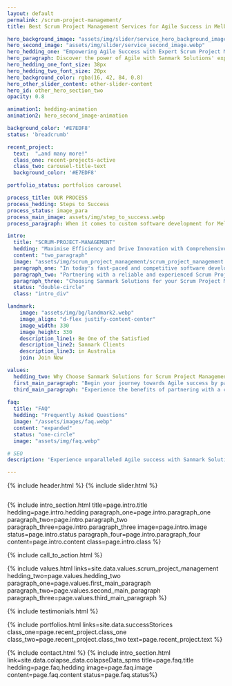 ```yaml
---
layout: default
permalink: /scrum-project-management/
title: Best Scrum Project Management Services for Agile Success in Melbourne & Sydney 

hero_background_image: "assets/img/slider/service_hero_background_image.webp.webp"
hero_second_image: "assets/img/slider/service_second_image.webp"
hero_hedding_one: "Empowering Agile Success with Expert Scrum Project Management Services"
hero_paragraph: Discover the power of Agile with Sanmark Solutions' expert Scrum Project Management Services. Our expert Scrum Masters and Project Managers collaborate with your team to deliver high-quality software solutions efficiently and effectively, driving success in Melbourne & Sydney's competitive markets.
hero_hedding_one_font_size: 38px
hero_hedding_two_font_size: 20px
hero_background_color: rgba(16, 42, 84, 0.8)
hero_other_slider_content: other-slider-content
hero_id: other_hero_section_two
opacity: 0.8

animation1: hedding-animation
animation2: hero_second_image-animation

background_color: '#E7EDF8'
status: 'breadcrumb' 

recent_project: 
  text:  "…and many more!"
  class_one: recent-projects-active
  class_two: carousel-title-text
  background_color: '#E7EDF8'

portfolio_status: portfolios carousel

process_title: OUR PROCESS
process_hedding: Steps to Success
process_status: image_para
process_main_image: assets/img/step_to_success.webp
process_paragraph: When it comes to custom software development for Melbourne & Sydney businesses, we follow a methodological process to take your software project from vision to reality. It involves open and honest communication, timely actions, frequent deliverables, and thorough reviews.

intro:
  title: "SCRUM-PROJECT-MANAGEMENT"
  hedding: "Maximise Efficiency and Drive Innovation with Comprehensive Scrum Project Management Solutions"
  content: "two_paragraph"
  image: "assets/img/scrum_project_management/scrum_project_management.webp"
  paragraph_one: "In today's fast-paced and competitive software development landscape, implementing effective Scrum Project Management is essential for businesses striving for success. The Scrum framework enables teams to break down complex projects into manageable sprints, fostering collaboration, transparency, and adaptability. With the ability to pivot and respond to change rapidly, organisations can deliver high-quality software products that align with customer needs and market trends, ensuring a strong competitive edge." 
  paragraph_two: "Partnering with a reliable and experienced Scrum Project Management service provider is crucial for businesses seeking to make the most of the Agile framework. A skilled Scrum management service ensures your team remains on track, facilitates effective communication, and helps prioritise tasks for maximum efficiency. By leveraging the expertise of experienced Scrum Masters and Project Managers, you gain valuable insights and guidance that enable your team to overcome challenges, adapt to change, and maintain a consistent focus on delivering exceptional results."
  paragraph_three: "Choosing Sanmark Solutions for your Scrum Project Management needs guarantees you the support of an experienced and dedicated team. Our experienced Scrum Masters and Project Managers have in-depth understanding of the most recent Scrum techniques and best practises, guaranteeing your company gets the best possible service. We take great pleasure in our client-centered methodology, working closely with your team to comprehend your particular goals and customise our services to suit them. With Sanmark Solutions by your side, you can feel confident that your business is partnering with a company dedicated to fostering innovation, increasing efficiency, and enabling Agile success."
  status: "double-circle"
  class: "intro_div"

landmark:
    image: "assets/img/bg/landmark2.webp"
    image_align: "d-flex justify-content-center"
    image_width: 330
    image_height: 330
    description_line1: Be One of the Satisfied
    description_line2: Sanmark Clients
    description_line3: in Australia
    join: Join Now

values:
  hedding_two: Why Choose Sanmark Solutions for Scrum Project Management Requirement in Melbourne and Sydney
  first_main_paragraph: "Begin your journey towards Agile success by partnering with Sanmark Solutions, a leader in Scrum Project Management services. Our comprehensive solutions empower businesses in Melbourne and Sydney to achieve their goals by maximising efficiency and driving innovation. Here’s why choosing Sanmark Solutions for your Scrum Project Management needs is the right decision:"
  third_main_paragraph: "Experience the benefits of partnering with a company that’s committed to delivering exceptional Scrum Project Management services tailored to your unique needs. Trust Sanmark Solutions to help you unlock your team’s full potential and drive your business forward in the competitive software development landscape. Contact us today to learn more about how we can support your Agile journey."
  
faq:
  title: "FAQ"
  hedding: "Frequently Asked Questions"
  image: "/assets/images/faq.webp"
  content: "expanded"
  status: "one-circle"
  image: "assets/img/faq.webp"

# SEO
description: 'Experience unparalleled Agile success with Sanmark Solutions, providing top-rated Scrum Project Management Services to businesses in Melbourne & Sydney.'

---
```


{% include header.html %}
{% include slider.html %}

<div style="margin-top:-50px; background-color:{{page.background_color}};" >
    <div style="height:50px"></div>
    </div>

{% include intro_section.html  title=page.intro.title hedding=page.intro.hedding
      paragraph_one=page.intro.paragraph_one paragraph_two=page.intro.paragraph_two paragraph_three=page.intro.paragraph_three image=page.intro.image status=page.intro.status paragraph_four=page.intro.paragraph_four content=page.intro.content class=page.intro.class %}

{% include call_to_action.html %}

{% include values.html links=site.data.values.scrum_project_management hedding_two=page.values.hedding_two paragraph_one=page.values.first_main_paragraph paragraph_two=page.values.second_main_paragraph paragraph_three=page.values.third_main_paragraph %}

{% include testimonials.html %}

{% include portfolios.html links=site.data.successStorices class_one=page.recent_project.class_one class_two=page.recent_project.class_two text=page.recent_project.text %}

{% include contact.html %}
{% include intro_section.html link=site.data.colapse_data.colapseData_spms title=page.faq.title hedding=page.faq.hedding image=page.faq.image content=page.faq.content status=page.faq.status%}

<script>
  $(document).ready(function () {
      var owl1 = $('#carouselOne .owl-carousel'); // Target the first carousel
      owl1.owlCarousel();
      $('#carouselOne .customNextBtn').click(function () { // Target the next button of the first carousel
          owl1.trigger('next.owl.carousel');
      });
      $('#carouselOne .customPrevBtn').click(function () { // Target the previous button of the first carousel
          owl1.trigger('prev.owl.carousel', [300]);
      });
  });

  $(document).ready(function () {
      var owl2 = $('#carouselTwo .owl-carousel'); // Target the second carousel
      owl2.owlCarousel();
      $('#carouselTwo .customNextBtn').click(function () { // Target the next button of the second carousel
          owl2.trigger('next.owl.carousel');
      });
      $('#carouselTwo .customPrevBtn').click(function () { // Target the previous button of the second carousel
          owl2.trigger('prev.owl.carousel', [300]);
      });
  });

  function setCardHeights() {
      // Reset card heights
      $('.value-card').height('auto');

      // Initialize variables
      let maxHeight = 0;

      // Find the maximum height among the cards
      $('.value-card').each(function () {
        const cardHeight = $(this).outerHeight();
        maxHeight = Math.max(maxHeight, cardHeight);
      });

      // Set the maximum height to all the cards
      $('.value-card').height(maxHeight);
    }

    // Call the function initially and on window resize
    $(window).on('load resize', function () {
      setCardHeights();
    });

  $(document).ready(function() {
    $("#owl-demo").owlCarousel({
    autoPlay: 3000, //Set AutoPlay to 3 seconds
    items : 4,
    itemsDesktop : [1199,3],
    itemsDesktopSmall : [979,3]
  });
});
</script>
